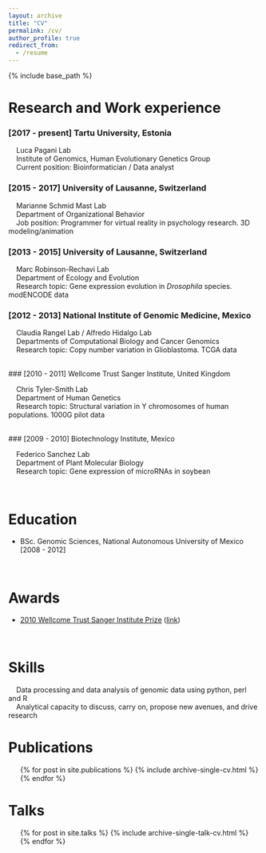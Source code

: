 ```yaml
---
layout: archive
title: "CV"
permalink: /cv/
author_profile: true
redirect_from:
  - /resume
---
```


{% include base_path %}

Research and Work experience
======

### [2017 - present] Tartu University, Estonia

&nbsp;&nbsp;&nbsp;&nbsp;Luca Pagani Lab  
&nbsp;&nbsp;&nbsp;&nbsp;Institute of Genomics, Human Evolutionary Genetics Group  
&nbsp;&nbsp;&nbsp;&nbsp;Current position: Bioinformatician / Data analyst  
  
### [2015 - 2017] University of Lausanne, Switzerland

&nbsp;&nbsp;&nbsp;&nbsp;Marianne Schmid Mast Lab  
&nbsp;&nbsp;&nbsp;&nbsp;Department of Organizational Behavior  
&nbsp;&nbsp;&nbsp;&nbsp;Job position: Programmer for virtual reality in psychology research. 3D modeling/animation  
  
### [2013 - 2015] University of Lausanne, Switzerland
  
&nbsp;&nbsp;&nbsp;&nbsp;Marc Robinson-Rechavi Lab  
&nbsp;&nbsp;&nbsp;&nbsp;Department of Ecology and Evolution  
&nbsp;&nbsp;&nbsp;&nbsp;Research topic: Gene expression evolution in _Drosophila_ species. modENCODE data  

### [2012 - 2013] National Institute of Genomic Medicine, Mexico

&nbsp;&nbsp;&nbsp;&nbsp;Claudia Rangel Lab / Alfredo Hidalgo Lab  
&nbsp;&nbsp;&nbsp;&nbsp;Departments of Computational Biology and Cancer Genomics  
&nbsp;&nbsp;&nbsp;&nbsp;Research topic: Copy number variation in Glioblastoma. TCGA data  
  
<br/>
### [2010 - 2011] Wellcome Trust Sanger Institute, United Kingdom 

&nbsp;&nbsp;&nbsp;&nbsp;Chris Tyler-Smith Lab  
&nbsp;&nbsp;&nbsp;&nbsp;Department of Human Genetics  
&nbsp;&nbsp;&nbsp;&nbsp;Research topic: Structural variation in Y chromosomes of human populations. 1000G pilot data  

<br/>
### [2009 - 2010] Biotechnology Institute, Mexico 

&nbsp;&nbsp;&nbsp;&nbsp;Federico Sanchez Lab  
&nbsp;&nbsp;&nbsp;&nbsp;Department of Plant Molecular Biology  
&nbsp;&nbsp;&nbsp;&nbsp;Research topic: Gene expression of microRNAs in soybean  

<br/>

Education
======
* BSc. Genomic Sciences, National Autonomous University of Mexico [2008 - 2012]

<br/>

Awards
======
* [2010 Wellcome Trust Sanger Institute Prize](https://www.sanger.ac.uk/about/study/sanger-institute-prize-competition) ([link](https://www.sanger.ac.uk/about/study/sanger-institute-prize-competition))

<br/>


Skills
======

&nbsp;&nbsp;&nbsp;&nbsp;Data processing and data analysis of genomic data using python, perl and R  
&nbsp;&nbsp;&nbsp;&nbsp;Analytical capacity to discuss, carry on, propose new avenues, and drive research  


Publications
======

  <ul>{% for post in site.publications %}
    {% include archive-single-cv.html %}
  {% endfor %}</ul>


Talks
======

 <ul>{% for post in site.talks %}
   {% include archive-single-talk-cv.html %}
 {% endfor %}</ul>



